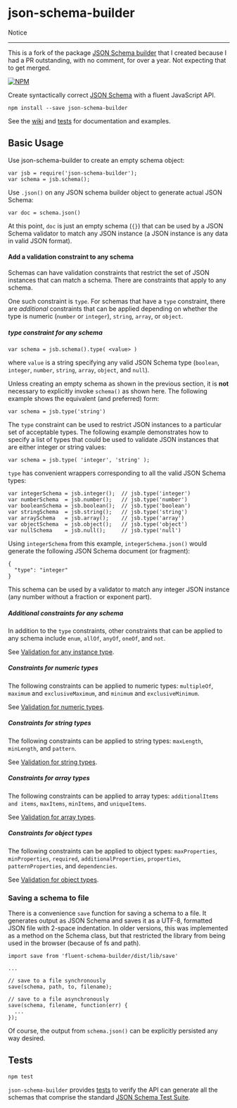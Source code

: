 json-schema-builder
===================

Notice
______

This is a fork of the package [JSON Schema builder](https://github.com/atomiqio/json-schema-builder) that I created because I had a PR outstanding, with no comment, for over a year. Not expecting that to get merged.

[![NPM](https://nodei.co/npm/json-schema-builder.png?compact=true)](https://nodei.co/npm/json-schema-builder/)

Create syntactically correct [JSON Schema](http://json-schema.org/) with a fluent JavaScript API.

    npm install --save json-schema-builder

See the [wiki](https://github.com/atomiqio/json-schema-builder/wiki) and [tests](https://github.com/tshelburne/json-schema-builder/blob/master/src/test/test.js) for documentation and examples.


Basic Usage
-----------

Use json-schema-builder to create an empty schema object:

    var jsb = require('json-schema-builder');
    var schema = jsb.schema();

Use `.json()` on any JSON schema builder object to generate actual JSON Schema:

    var doc = schema.json()

At this point, `doc` is just an empty schema (`{}`) that can be used by a JSON Schema validator to match any JSON instance (a JSON instance is any data in valid JSON format).


#### Add a validation constraint to any schema

Schemas can have validation constraints that restrict the set of JSON instances that can match a schema. There are constraints that apply to any schema.

One such constraint is `type`. For schemas that have a `type` constraint, there are *additional* constraints that can be applied depending on whether the type is numeric (`number` or `integer`), `string`, `array`, or `object`.


##### type constraint for any schema

    var schema = jsb.schema().type( <value> )

where `value` is a string specifying any valid JSON Schema type (`boolean`, `integer`, `number`, `string`, `array`, `object`, and `null`).

Unless creating an empty schema as shown in the previous section, it is **not** necessary to explicitly invoke `schema()` as shown here. The following example shows the equivalent (and preferred) form:

    var schema = jsb.type('string')

The `type` constraint can be used to restrict JSON instances to a particular set of acceptable types. The following example demonstrates how to specify a list of types that could be used to validate JSON instances that are either integer or string values:

    var schema = jsb.type( 'integer', 'string' );


`type` has convenient wrappers corresponding to all the valid JSON Schema types:

    var integerSchema = jsb.integer();  // jsb.type('integer')
    var numberSchema  = jsb.number();   // jsb.type('number')
    var booleanSchema = jsb.boolean();  // jsb.type('boolean')
    var stringSchema  = jsb.string();   // jsb.type('string')
    var arraySchema   = jsb.array();    // jsb.type('array')
    var objectSchema  = jsb.object();   // jsb.type('object')
    var nullSchema    = jsb.null();     // jsb.type('null')

Using `integerSchema` from this example, `integerSchema.json()` would generate the following JSON Schema document (or fragment):

    {
      "type": "integer"
    }

This schema can be used by a validator to match any integer JSON instance (any number without a fraction or exponent part).

##### Additional constraints for any schema

In addition to the `type` constraints, other constraints that can be applied to any schema include `enum`, `allOf`, `anyOf`, `oneOf`, and `not`.

See [Validation for any instance type](https://github.com/atomiqio/json-schema-builder/wiki/Any).

##### Constraints for numeric types

The following constraints can be applied to numeric types: `multipleOf`, `maximum` and `exclusiveMaximum`, and `minimum` and `exclusiveMinimum`.

See [Validation for numeric types](https://github.com/atomiqio/json-schema-builder/wiki/Numeric).

##### Constraints for string types

The following constraints can be applied to string types: `maxLength`, `minLength`, and `pattern`.

See [Validation for string types](https://github.com/atomiqio/json-schema-builder/wiki/String).


##### Constraints for array types

The following constraints can be applied to array types: `additionalItems and items`, `maxItems`, `minItems`, and `uniqueItems`.

See [Validation for array types](https://github.com/atomiqio/json-schema-builder/wiki/Array).


##### Constraints for object types

The following constraints can be applied to object types: `maxProperties`, `minProperties`, `required`, `additionalProperties`, `properties`, `patternProperties`, and `dependencies`.

See [Validation for object types](https://github.com/atomiqio/json-schema-builder/wiki/Object).


### Saving a schema to file

There is a convenience `save` function for saving a schema to a file. It generates output as JSON Schema and saves it as a UTF-8, formatted JSON file with 2-space indentation. In older versions, this was implemented as a method on the Schema class, but that restricted the library from being used in the browser (because of fs and path).

    import save from 'fluent-schema-builder/dist/lib/save'

    ...

    // save to a file synchronously
    save(schema, path, to, filename);

    // save to a file asynchronously
    save(schema, filename, function(err) {
      ...
    });

Of course, the output from `schema.json()` can be explicitly persisted any way desired.

Tests
-----

    npm test

`json-schema-builder` provides [tests](https://github.com/tshelburne/json-schema-builder/blob/master/src/test/test.js) to verify the API can generate all the schemas that comprise the standard [JSON Schema Test Suite](https://github.com/json-schema/JSON-Schema-Test-Suite).
